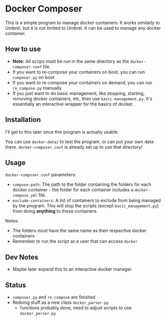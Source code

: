 # Docker Composer

This is a simple program to manage docker containers. It works similarly to Umbrel, but it is not limited to Umbrel. It can be used to manage any docker container.


## How to use
- **Note:** All scrips must be run in the same directory as the `docker-composer.conf` file.
- If you want to re-compose your containers on boot, you can run `composer.py` on boot
- If you want to re-compose your containers on demand, you can run `re_compose.py` manually
- If you just want to do basic management, like stopping, starting, removing docker containers, etc, then use `basic-management.py`. It's essentially an interactive wrapper for the basics of docker.


## Installation

I'll get to this later once this program is actually usable.

You can use `docker-data/` to test the program, or can put your own data there. `docker-composer.conf` is already set up to use that directory!


## Usage

`docker-composer.conf` parameters:
- `compose-path`: The path to the folder containing the folders for each docker container - the folder for each container includes a `docker-compose.yml` file.
- `exclude-containers`: A list of containers to exclude from being managed by the program. This will stop the scripts (except `basic_management.py`) from doing **anything** to those containers.

Notes:
- The folders *must* have the same name as their respective docker containers
- Remember to run the script as a user that can access `docker `


## Dev Notes
- Maybe later expand this to an interactive docker manager.

## Status
- `composer.py` and `re_compose` are finished
- Redoing stuff as a new class `docker_parser.py`
  - functions probably done, need to adjust scripts to use `docker_parser.py`
